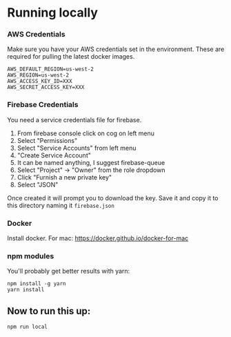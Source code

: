 # Running locally

### AWS Credentials 

Make sure you have your AWS credentials set in the environment. These are required for pulling the latest docker images.

```
AWS_DEFAULT_REGION=us-west-2
AWS_REGION=us-west-2
AWS_ACCESS_KEY_ID=XXX
AWS_SECRET_ACCESS_KEY=XXX
```

### Firebase Credentials
You need a service credentials file for firebase.

1. From firebase console click on cog on left menu
2. Select "Permissions"
3. Select "Service Accounts" from left menu
4. "Create Service Account"
5. It can be named anything, I suggest firebase-queue
6. Select "Project" -> "Owner" from the role dropdown
7. Click "Furnish a new private key"
8. Select "JSON"

Once created it will prompt you to download the key. Save it and copy it to this directory naming it `firebase.json`

### Docker

Install docker. For mac: https://docker.github.io/docker-for-mac

### npm modules

You'll probably get better results with yarn:

```
npm install -g yarn
yarn install
```

## Now to run this up:

```
npm run local
```
